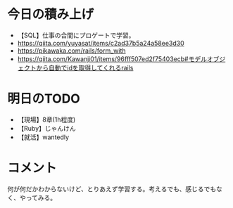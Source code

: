 # 今日の積み上げ
- 【SQL】仕事の合間にプロゲートで学習。
- https://qiita.com/yuyasat/items/c2ad37b5a24a58ee3d30
- https://pikawaka.com/rails/form_with
- https://qiita.com/Kawanji01/items/96fff507ed2f75403ecb#モデルオブジェクトから自動でidを取得してくれるrails
# 明日のTODO
- 【現場】8章(1h程度)
- 【Ruby】じゃんけん
- 【就活】wantedly
# コメント
何が何だかわからないけど、とりあえず学習する。考えるでも、感じるでもなく、やってみる。
